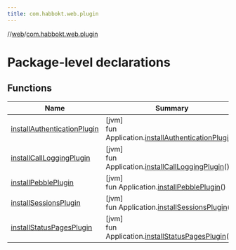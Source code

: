 ```yaml
---
title: com.habbokt.web.plugin
---
```

//[web](../../index.html)/[com.habbokt.web.plugin](index.html)



# Package-level declarations



## Functions


| Name | Summary |
|---|---|
| [installAuthenticationPlugin](install-authentication-plugin.html) | [jvm]<br>fun Application.[installAuthenticationPlugin](install-authentication-plugin.html)() |
| [installCallLoggingPlugin](install-call-logging-plugin.html) | [jvm]<br>fun Application.[installCallLoggingPlugin](install-call-logging-plugin.html)() |
| [installPebblePlugin](install-pebble-plugin.html) | [jvm]<br>fun Application.[installPebblePlugin](install-pebble-plugin.html)() |
| [installSessionsPlugin](install-sessions-plugin.html) | [jvm]<br>fun Application.[installSessionsPlugin](install-sessions-plugin.html)() |
| [installStatusPagesPlugin](install-status-pages-plugin.html) | [jvm]<br>fun Application.[installStatusPagesPlugin](install-status-pages-plugin.html)() |

